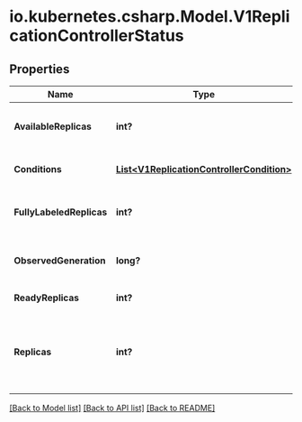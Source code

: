 # io.kubernetes.csharp.Model.V1ReplicationControllerStatus
## Properties

Name | Type | Description | Notes
------------ | ------------- | ------------- | -------------
**AvailableReplicas** | **int?** | The number of available replicas (ready for at least minReadySeconds) for this replication controller. | [optional] 
**Conditions** | [**List&lt;V1ReplicationControllerCondition&gt;**](V1ReplicationControllerCondition.md) | Represents the latest available observations of a replication controller&#39;s current state. | [optional] 
**FullyLabeledReplicas** | **int?** | The number of pods that have labels matching the labels of the pod template of the replication controller. | [optional] 
**ObservedGeneration** | **long?** | ObservedGeneration reflects the generation of the most recently observed replication controller. | [optional] 
**ReadyReplicas** | **int?** | The number of ready replicas for this replication controller. | [optional] 
**Replicas** | **int?** | Replicas is the most recently oberved number of replicas. More info: http://kubernetes.io/docs/user-guide/replication-controller#what-is-a-replication-controller | 

[[Back to Model list]](../README.md#documentation-for-models) [[Back to API list]](../README.md#documentation-for-api-endpoints) [[Back to README]](../README.md)

